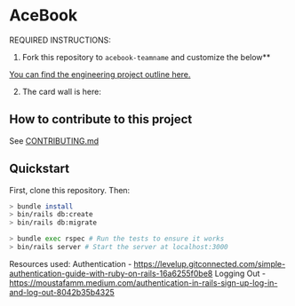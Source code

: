 # AceBook

REQUIRED INSTRUCTIONS:

1. Fork this repository to `acebook-teamname` and customize
the below**

[You can find the engineering project outline here.](https://github.com/makersacademy/course/tree/master/engineering_projects/rails)

2. The card wall is here: <please update>

## How to contribute to this project
See [CONTRIBUTING.md](CONTRIBUTING.md)

## Quickstart

First, clone this repository. Then:

```bash
> bundle install
> bin/rails db:create
> bin/rails db:migrate

> bundle exec rspec # Run the tests to ensure it works
> bin/rails server # Start the server at localhost:3000
```

Resources used:
Authentication - https://levelup.gitconnected.com/simple-authentication-guide-with-ruby-on-rails-16a6255f0be8
Logging Out - https://moustafamm.medium.com/authentication-in-rails-sign-up-log-in-and-log-out-8042b35b4325
